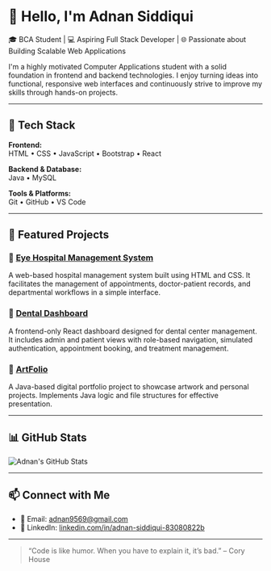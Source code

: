 # 👋 Hello, I'm Adnan Siddiqui

🎓 BCA Student | 💻 Aspiring Full Stack Developer | 🌐 Passionate about Building Scalable Web Applications

I'm a highly motivated Computer Applications student with a solid foundation in frontend and backend technologies. I enjoy turning ideas into functional, responsive web interfaces and continuously strive to improve my skills through hands-on projects.

---

## 🚀 Tech Stack

**Frontend:**  
HTML • CSS • JavaScript • Bootstrap • React

**Backend & Database:**  
Java • MySQL

**Tools & Platforms:**  
Git • GitHub • VS Code

---

## 📂 Featured Projects

### 🔹 [Eye Hospital Management System](https://github.com/AdnanSiddiqui95/Eye-Hospital-Management-System)  
A web-based hospital management system built using HTML and CSS. It facilitates the management of appointments, doctor-patient records, and departmental workflows in a simple interface.

### 🔹 [Dental Dashboard](https://github.com/AdnanSiddiqui95/dental-dashboard)  
A frontend-only React dashboard designed for dental center management. It includes admin and patient views with role-based navigation, simulated authentication, appointment booking, and treatment management.

### 🔹 [ArtFolio](https://github.com/AdnanSiddiqui95/ArtFolio)  
A Java-based digital portfolio project to showcase artwork and personal projects. Implements Java logic and file structures for effective presentation.

---

## 📊 GitHub Stats

![Adnan's GitHub Stats](https://github-readme-stats.vercel.app/api?username=AdnanSiddiqui95&show_icons=true&theme=radical)

---

## 📫 Connect with Me

- 📧 Email: [adnan9569@gmail.com](mailto:adnan9569@gmail.com)  
- 💼 LinkedIn: [linkedin.com/in/adnan-siddiqui-83080822b](https://www.linkedin.com/in/adnan-siddiqui-83080822b/)

---

> “Code is like humor. When you have to explain it, it’s bad.” – Cory House
